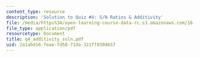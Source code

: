 ```yaml
---
content_type: resource
description: 'Solution to Quiz #4: S/N Ratios & Additivity'
file: /media/https%3A/open-learning-course-data-rc.s3.amazonaws.com/16-881-robust-system-design-summer-1998/2a1abd16feaefd5871da321ff8304657_q4_additivity_soln.pdf
file_type: application/pdf
resourcetype: Document
title: q4_additivity_soln.pdf
uid: 2a1abd16-feae-fd58-71da-321ff8304657
---
```

